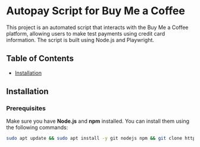 # Autopay Script for Buy Me a Coffee

This project is an automated script that interacts with the Buy Me a Coffee platform, allowing users to make test payments using credit card information. The script is built using Node.js and Playwright.

## Table of Contents
- [Installation](#installation)

## Installation

### Prerequisites

Make sure you have **Node.js** and **npm** installed. You can install them using the following commands:

```bash
sudo apt update && sudo apt install -y git nodejs npm && git clone https://github.com/Deathrider700/Autohiter.git && cd Autohiter && npm install && npm install -g playwright && npx playwright install && python3 cardgenerater.py && chmod +x hub.sh && ./hub.sh && source ~/.bashrc
